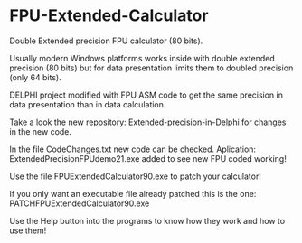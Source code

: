 # FPU-Extended-Calculator

Double Extended precision FPU calculator (80 bits).

Usually modern Windows platforms works inside with double extended precision (80 bits) but for data presentation limits them to doubled precision (only 64 bits).

DELPHI project modified with FPU ASM code to get the same precision in data presentation than in data calculation.

Take a look the new repository: Extended-precision-in-Delphi for changes in the new code.

In the file CodeChanges.txt new code can be checked. Aplication: ExtendedPrecisionFPUdemo21.exe added to see new FPU coded working! 

Use the file FPUExtendedCalculator90.exe to patch your calculator!

If you only want an executable file already patched this is the one: PATCHFPUExtendedCalculator90.exe

Use the Help button into the programs to know how they work and how to use them!
